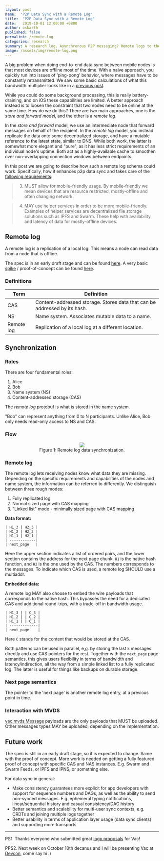 ```yaml
---
layout: post
name:  "P2P Data Sync with a Remote Log"
title:  "P2P Data Sync with a Remote Log"
date:   2019-10-01 12:00:00 +0800
author: oskarth
published: false
permalink: /remote-log
categories: research
summary: A research log. Asynchronous P2P messaging? Remote logs to the rescue!
image: /assets/img/remote-log.png
---
```


A big problem when doing end-to-end data sync between mobile nodes is that most devices are offline most of the time. With a naive approach, you quickly run into issues of 'ping-pong' behavior, where messages have to be constantly retransmitted. We saw some basic calculations of what this bandwidth multiplier looks like in a [previous post](https://vac.dev/p2p-data-sync-for-mobile).

While you could do some background processing, this is really battery-draining, and on iOS these capabilities are limited. A better approach instead is to loosen the constraint that two nodes need to be online at the same time. How do we do this? There are two main approaches, one is the *store and forward model*, and the other is a *remote log*.

In the *store and forward* model, we use an intermediate node that forward messages on behalf of the recipient. In the *remote log* model, you instead replicate the data onto some decentralized storage, and have a mutable reference to the latest state, similar to DNS. While both work, the latter is somewhat more elegant and "pure", as it has less strict requirements of an individual node's uptime. Both act as a highly-available cache to smoothen over non-overlapping connection windows between endpoints.

In this post we are going to describe how such a remote log schema could work. Specifically, how it enhances p2p data sync and takes care of the [following requirements](https://vac.dev/p2p-data-sync-for-mobile):

> 3. MUST allow for mobile-friendly usage. By mobile-friendly we mean devices
>    that are resource restricted, mostly-offline and often changing network.

> 4. MAY use helper services in order to be more mobile-friendly. Examples of
>    helper services are decentralized file storage solutions such as IPFS and
>    Swarm. These help with availability and latency of data for mostly-offline
>    devices.

## Remote log

A remote log is a replication of a local log. This means a node can read data from a node that is offline.

The spec is in an early draft stage and can be found [here](https://github.com/vacp2p/specs/pull/16). A very basic [spike](https://en.wikipedia.org/wiki/Spike_(software_development)) / proof-of-concept can be found [here](https://github.com/vacp2p/research/tree/master/remote_log).

### Definitions

| Term        | Definition                                                                                   |
| ----------- | --------------------------------------------------------------------------------------       |
| CAS         | Content-addressed storage. Stores data that can be addressed by its hash.                    |
| NS          | Name system. Associates mutable data to a name.                                              |
| Remote log  | Replication of a local log at a different location.                                          |

## Synchronization

### Roles

There are four fundamental roles:

1. Alice
2. Bob
2. Name system (NS)
3. Content-addressed storage (CAS)

The *remote log* protobuf is what is stored in the name system.

"Bob" can represent anything from 0 to N participants. Unlike Alice, Bob only needs read-only access to NS and CAS.

### Flow

<!-- diagram -->

<p align="center">
    <img src="{{site.baseurl}}/assets/img/remote-log.png">
    <br />
    Figure 1: Remote log data synchronization.
</p>

### Remote log

The remote log lets receiving nodes know what data they are missing. Depending on the specific requirements and capabilities of the nodes and name system, the information can be referred to differently. We distinguish between three rough modes:

1. Fully replicated log
2. Normal sized page with CAS mapping
3. "Linked list" mode - minimally sized page with CAS mapping

**Data format:**

```
| H1_3 | H2_3 |
| H1_2 | H2_2 |
| H1_1 | H2_1 |
| ------------|
| next_page   |
```

Here the upper section indicates a list of ordered pairs, and the lower section contains the address for the next page chunk. `H1` is the native hash function, and `H2` is the one used by the CAS. The numbers corresponds to the messages. To indicate which CAS is used, a remote log SHOULD use a multiaddr.

**Embedded data:**

A remote log MAY also choose to embed the wire payloads that corresponds to the native hash. This bypasses the need for a dedicated CAS and additional round-trips, with a trade-off in bandwidth usage.

```
| H1_3 | | C_3 |
| H1_2 | | C_2 |
| H1_1 | | C_1 |
| -------------|
| next_page    |
```

Here `C` stands for the content that would be stored at the CAS.

Both patterns can be used in parallel, e,g. by storing the last `k` messages directly and use CAS pointers for the rest. Together with the `next_page` page semantics, this gives users flexibility in terms of bandwidth and latency/indirection, all the way from a simple linked list to a fully replicated log. The latter is useful for things like backups on durable storage.

### Next page semantics

The pointer to the 'next page' is another remote log entry, at a previous point
in time.

<!-- TODO: Determine requirement re overlapping, adjacent, and/or missing entries -->

### Interaction with MVDS

[vac.mvds.Message](https://specs.vac.dev/mvds.html#payloads) payloads are the only payloads that MUST be uploaded. Other messages types MAY be uploaded, depending on the implementation.

## Future work

The spec is still in an early draft stage, so it is expected to change. Same with the proof of concept. More work is needed on getting a fully featured proof of concept with specific CAS and NAS instances. E.g. Swarm and Swarm Feeds, or IPFS and IPNS, or something else.

For data sync in general:
- Make consistency guarantees more explicit for app developers with support for sequence numbers and DAGs, as well as the ability to send non-synced messages. E.g. ephemeral typing notifications, linear/sequential history and casual consistency/DAG history 
- Better semantics and scalability for multi-user sync contexts, e.g. CRDTs and joining multiple logs together
- Better usability in terms of application layer usage (data sync clients) and supporting more transports

---


PS1. Thanks everyone who submitted great [logo proposals](https://explorer.bounties.network/bounty/3389) for Vac!

PPS2. Next week on October 10th decanus and I will be presenting Vac at [Devcon](https://devcon.org/agenda), come say hi :)
